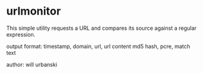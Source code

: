 urlmonitor
==========

This simple utility requests a URL and compares its source against a regular expression.

output format:
timestamp, domain, url, url content md5 hash, pcre, match text

author: will urbanski
